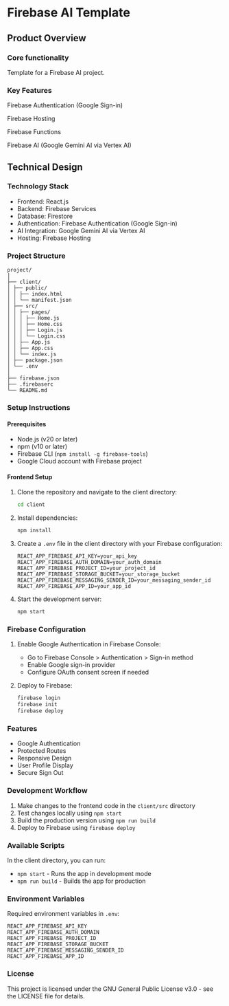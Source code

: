 # Firebase AI Template

## Product Overview

### Core functionality

Template for a Firebase AI project.

### Key Features

Firebase Authentication (Google Sign-in)

Firebase Hosting

Firebase Functions

Firebase AI (Google Gemini AI via Vertex AI)

## Technical Design

### Technology Stack
- Frontend: React.js
- Backend: Firebase Services
- Database: Firestore
- Authentication: Firebase Authentication (Google Sign-in)
- AI Integration: Google Gemini AI via Vertex AI
- Hosting: Firebase Hosting

### Project Structure

```
project/
│
├── client/
│ ├── public/
│ │ ├── index.html
│ │ └── manifest.json
│ ├── src/
│ │ ├── pages/
│ │ │ ├── Home.js
│ │ │ ├── Home.css
│ │ │ ├── Login.js
│ │ │ └── Login.css
│ │ ├── App.js
│ │ ├── App.css
│ │ └── index.js
│ ├── package.json
│ └── .env
│
├── firebase.json
├── .firebaserc
└── README.md
```

### Setup Instructions

#### Prerequisites
- Node.js (v20 or later)
- npm (v10 or later)
- Firebase CLI (`npm install -g firebase-tools`)
- Google Cloud account with Firebase project

#### Frontend Setup

1. Clone the repository and navigate to the client directory:
   ```bash
   cd client
   ```

2. Install dependencies:
   ```bash
   npm install
   ```

3. Create a `.env` file in the client directory with your Firebase configuration:
   ```
   REACT_APP_FIREBASE_API_KEY=your_api_key
   REACT_APP_FIREBASE_AUTH_DOMAIN=your_auth_domain
   REACT_APP_FIREBASE_PROJECT_ID=your_project_id
   REACT_APP_FIREBASE_STORAGE_BUCKET=your_storage_bucket
   REACT_APP_FIREBASE_MESSAGING_SENDER_ID=your_messaging_sender_id
   REACT_APP_FIREBASE_APP_ID=your_app_id
   ```

4. Start the development server:
   ```bash
   npm start
   ```

### Firebase Configuration

1. Enable Google Authentication in Firebase Console:
   - Go to Firebase Console > Authentication > Sign-in method
   - Enable Google sign-in provider
   - Configure OAuth consent screen if needed

2. Deploy to Firebase:
   ```bash
   firebase login
   firebase init
   firebase deploy
   ```

### Features
- Google Authentication
- Protected Routes
- Responsive Design
- User Profile Display
- Secure Sign Out

### Development Workflow

1. Make changes to the frontend code in the `client/src` directory
2. Test changes locally using `npm start`
3. Build the production version using `npm run build`
4. Deploy to Firebase using `firebase deploy`

### Available Scripts

In the client directory, you can run:

- `npm start` - Runs the app in development mode
- `npm run build` - Builds the app for production

### Environment Variables

Required environment variables in `.env`:
```
REACT_APP_FIREBASE_API_KEY
REACT_APP_FIREBASE_AUTH_DOMAIN
REACT_APP_FIREBASE_PROJECT_ID
REACT_APP_FIREBASE_STORAGE_BUCKET
REACT_APP_FIREBASE_MESSAGING_SENDER_ID
REACT_APP_FIREBASE_APP_ID
```

### License

This project is licensed under the GNU General Public License v3.0 - see the LICENSE file for details.